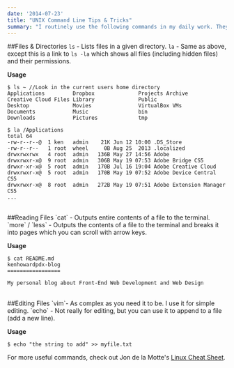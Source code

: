 ```yaml
---
date: '2014-07-23'
title: "UNIX Command Line Tips & Tricks"
summary: "I routinely use the following commands in my daily work. They might be helpful to other web developers out there."
---
```


##Files & Directories
`ls` - Lists files in a given directory.
`la` - Same as above, except this is a link to `ls -la` which shows all files (including hidden files) and their permissions.

**Usage**

```
$ ls ~ //Look in the current users home directory
Applications         Dropbox              Projects Archive
Creative Cloud Files Library              Public
Desktop              Movies               VirtualBox VMs
Documents            Music                bin
Downloads            Pictures             tmp
```

```
$ la /Applications
total 64
-rw-r--r--@  1 ken   admin    21K Jun 12 10:00 .DS_Store
-rw-r--r--   1 root  wheel     0B Aug 25  2013 .localized
drwxrwxrwx   4 root  admin   136B May 27 14:56 Adobe
drwxrwxr-x@  9 root  admin   306B May 19 07:53 Adobe Bridge CS5
drwxr-xr-x@  5 root  admin   170B Jul 16 19:04 Adobe Creative Cloud
drwxrwxr-x@  5 root  admin   170B May 19 07:52 Adobe Device Central CS5
drwxrwxr-x@  8 root  admin   272B May 19 07:51 Adobe Extension Manager CS5
...
```

<br />
##Reading Files
`cat` - Outputs entire contents of a file to the terminal.
`more` / `less` - Outputs the contents of a file to the terminal and breaks it into pages which you can scroll with arrow keys.

**Usage**

```
$ cat README.md
kenhowardpdx-blog
=================

My personal blog about Front-End Web Development and Web Design
```

<br />
##Editing Files
`vim`- As complex as you need it to be. I use it for simple editing.
`echo` - Not really for editing, but you can use it to append to a file (add a new line).

**Usage**

```
$ echo "the string to add" >> myfile.txt
```

For more useful commands, check out Jon de la Motte's [Linux Cheat Sheet](http://www.jondelamotte.com/linux-cheat-sheet/).
